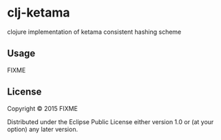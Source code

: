 # clj-ketama

clojure implementation of ketama consistent hashing scheme

## Usage

FIXME

## License

Copyright © 2015 FIXME

Distributed under the Eclipse Public License either version 1.0 or (at
your option) any later version.
